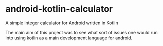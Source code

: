 # android-kotlin-calculator

A simple integer calculator for Android written in Kotlin

The main aim of this project was to see what sort of issues one would run into
using kotlin as a main development language for android.


